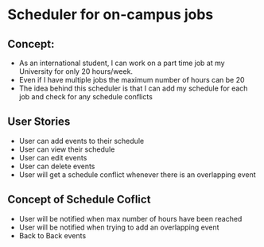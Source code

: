 # Scheduler for on-campus jobs 
## Concept:
- As an international student, I can work on a part time job at my University for only 20 hours/week.
- Even if I have multiple jobs the maximum number of hours can be 20 
- The idea behind this scheduler is that I can add my schedule for each job and check for any schedule conflicts 

## User Stories
- User can add events to their schedule
- User can view their schedule 
- User can edit events 
- User can delete events
- User will get a schedule conflict whenever there is an overlapping event

## Concept of Schedule Coflict 
- User will be notified when max number of hours have been reached 
- User will be notified when trying to add an overlapping event 
- Back to Back events 
